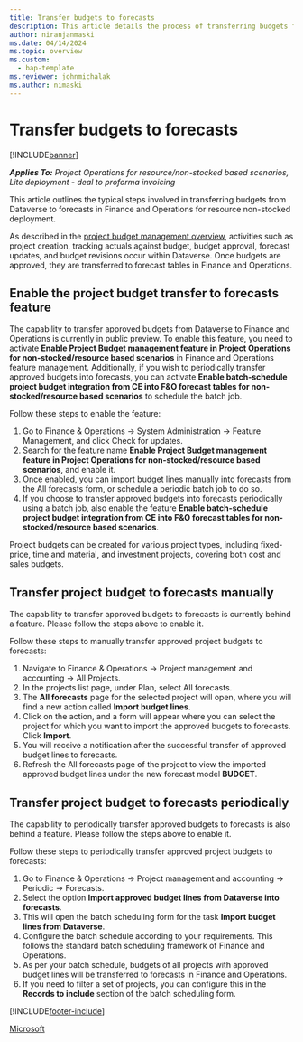 ```yaml
---
title: Transfer budgets to forecasts
description: This article details the process of transferring budgets from Dataverse to forecasts in Finance and Operations for resource non-stocked deployment. 
author: niranjanmaski
ms.date: 04/14/2024
ms.topic: overview
ms.custom: 
  - bap-template
ms.reviewer: johnmichalak
ms.author: nimaski
---
```


# Transfer budgets to forecasts

[!INCLUDE[banner](../includes/banner.md)]

_**Applies To:** Project Operations for resource/non-stocked based scenarios, Lite deployment - deal to proforma invoicing_

This article outlines the typical steps involved in transferring budgets from Dataverse to forecasts in Finance and Operations for resource non-stocked deployment.

As described in the [project budget management overview](project-budget-management-overview-res-non-stocked.md), activities such as project creation, tracking actuals against budget, budget approval, forecast updates, and budget revisions occur within Dataverse. Once budgets are approved, they are transferred to forecast tables in Finance and Operations.

## Enable the project budget transfer to forecasts feature

The capability to transfer approved budgets from Dataverse to Finance and Operations is currently in public preview. To enable this feature, you need to activate **Enable Project Budget management feature in Project Operations for non-stocked/resource based scenarios** in Finance and Operations feature management. Additionally, if you wish to periodically transfer approved budgets into forecasts, you can activate **Enable batch-schedule project budget integration from CE into F&O forecast tables for non-stocked/resource based scenarios** to schedule the batch job.

Follow these steps to enable the feature:
1. Go to Finance & Operations -> System Administration -> Feature Management, and click Check for updates.
1. Search for the feature name **Enable Project Budget management feature in Project Operations for non-stocked/resource based scenarios**, and enable it.
1. Once enabled, you can import budget lines manually into forecasts from the All forecasts form, or schedule a periodic batch job to do so.
1. If you choose to transfer approved budgets into forecasts periodically using a batch job, also enable the feature **Enable batch-schedule project budget integration from CE into F&O forecast tables for non-stocked/resource based scenarios**.

Project budgets can be created for various project types, including fixed-price, time and material, and investment projects, covering both cost and sales budgets.

## Transfer project budget to forecasts manually

The capability to transfer approved budgets to forecasts is currently behind a feature. Please follow the steps above to enable it.

Follow these steps to manually transfer approved project budgets to forecasts:

1. Navigate to Finance & Operations -> Project management and accounting -> All Projects.
1. In the projects list page, under Plan, select All forecasts.
1. The **All forecasts** page for the selected project will open, where you will find a new action called **Import budget lines**.
1. Click on the action, and a form will appear where you can select the project for which you want to import the approved budgets to forecasts. Click **Import**.
1. You will receive a notification after the successful transfer of approved budget lines to forecasts.
1. Refresh the All forecasts page of the project to view the imported approved budget lines under the new forecast model **BUDGET**.


## Transfer project budget to forecasts periodically

The capability to periodically transfer approved budgets to forecasts is also behind a feature. Please follow the steps above to enable it.

Follow these steps to periodically transfer approved project budgets to forecasts:
1. Go to Finance & Operations -> Project management and accounting -> Periodic -> Forecasts.
1. Select the option **Import approved budget lines from Dataverse into forecasts**.
1. This will open the batch scheduling form for the task **Import budget lines from Dataverse**.
1. Configure the batch schedule according to your requirements. This follows the standard batch scheduling framework of Finance and Operations.
1. As per your batch schedule, budgets of all projects with approved budget lines will be transferred to forecasts in Finance and Operations.
1. If you need to filter a set of projects, you can configure this in the **Records to include** section of the batch scheduling form.


[!INCLUDE[footer-include](../includes/footer-banner.md)]

[Microsoft](https://www.microsoft.com)
